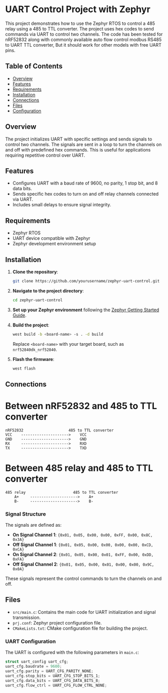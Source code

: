 # UART Control Project with Zephyr

This project demonstrates how to use the Zephyr RTOS to control a 485 relay using a 485 to TTL converter. The project uses hex codes to send commands via UART to control two channels. The code has been tested for nRF52832 along with commonly available auto flow control modbus RS485 to UART TTL converter, But it should work for other models with free UART pins.

## Table of Contents

- [Overview](#overview)
- [Features](#features)
- [Requirements](#requirements)
- [Installation](#installation)
- [Connections](#connections)
- [Files](#files)
- [Configuration](#configuration)

## Overview

The project initializes UART with specific settings and sends signals to control two channels. The signals are sent in a loop to turn the channels on and off with predefined hex commands. This is useful for applications requiring repetitive control over UART.

## Features

- Configures UART with a baud rate of 9600, no parity, 1 stop bit, and 8 data bits.
- Sends specific hex codes to turn on and off relay channels connected via UART.
- Includes small delays to ensure signal integrity.

## Requirements

- Zephyr RTOS
- UART device compatible with Zephyr
- Zephyr development environment setup

## Installation

1. **Clone the repository**:
    ```bash
    git clone https://github.com/yourusername/zephyr-uart-control.git
    ```
2. **Navigate to the project directory**:
    ```bash
    cd zephyr-uart-control
    ```
3. **Set up your Zephyr environment** following the [Zephyr Getting Started Guide](https://docs.zephyrproject.org/latest/getting_started/index.html).

4. **Build the project**:
    ```bash
    west build -b <board-name> -s . -d build
    ```
   Replace `<board-name>` with your target board, such as `nrf52840dk_nrf52840`.

5. **Flash the firmware**:
    ```bash
    west flash
    ```
## Connections
# Between nRF52832 and 485 to TTL converter
    nRF52832                    485 to TTL converter
    VCC    --------------------->    VCC
    GND    --------------------->    GND
    RX     --------------------->    RXD
    TX     --------------------->    TXD

# Between 485 relay and 485 to TTL converter
    485 relay                     485 to TTL converter
        A+     --------------------->    A+
        B-     --------------------->    B-


### Signal Structure

The signals are defined as:

- **On Signal Channel 1**: `{0x01, 0x05, 0x00, 0x00, 0xFF, 0x00, 0x8C, 0x3A}`
- **Off Signal Channel 1**: `{0x01, 0x05, 0x00, 0x00, 0x00, 0x00, 0xCD, 0xCA}`
- **On Signal Channel 2**: `{0x01, 0x05, 0x00, 0x01, 0xFF, 0x00, 0xDD, 0xFA}`
- **Off Signal Channel 2**: `{0x01, 0x05, 0x00, 0x01, 0x00, 0x00, 0x9C, 0x0A}`

These signals represent the control commands to turn the channels on and off.

## Files

- `src/main.c`: Contains the main code for UART initialization and signal transmission.
- `prj.conf`: Zephyr project configuration file.
- `CMakeLists.txt`: CMake configuration file for building the project.

### UART Configuration

The UART is configured with the following parameters in `main.c`:
```c
struct uart_config uart_cfg;
uart_cfg.baudrate = 9600;
uart_cfg.parity = UART_CFG_PARITY_NONE;
uart_cfg.stop_bits = UART_CFG_STOP_BITS_1;
uart_cfg.data_bits = UART_CFG_DATA_BITS_8;
uart_cfg.flow_ctrl = UART_CFG_FLOW_CTRL_NONE;
